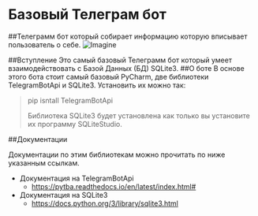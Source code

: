 # Базовый Телеграм бот

##Телеграмм бот который собирает информацию которую вписывает пользователь о себе.
![Imagine](https://raw.githubusercontent.com/python-telegram-bot/logos/master/logo-text/png/ptb-logo-text_768.png)

##Вступление
Это самый базовый Телеграмм бот который умеет взаимодействовать с Базой Данных (БД) SQLite3.
##О боте
В основе этого бота стоит самый базовый PyCharm, две библиотеки TelegramBotApi и SQLite3. Установить их можно так:
> pip isntall TelegramBotApi
>
>Библиотека SQLite3 будет установлена как только вы установите их программу SQLiteStudio.

##Документации

Документации по этим библиотекам можно прочитать по ниже указанным ссылкам.

* Документация на TelegramBotApi
    * https://pytba.readthedocs.io/en/latest/index.html#
* Документация на SQLite3
    * https://docs.python.org/3/library/sqlite3.html

